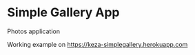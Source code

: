 # Simple Gallery App

Photos application

Working example on https://keza-simplegallery.herokuapp.com
